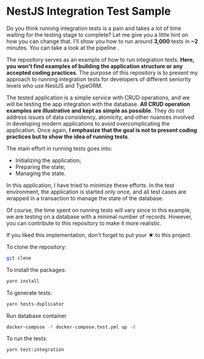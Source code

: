 # NestJS Integration Test Sample

Do you think running integration tests is a pain and takes a lot of time waiting for the testing stage to
complete? Let me give you a little hint on how you can change that. I'll show you how to run around **3,000** tests in
**~2** minutes. You can take a look at the pipeline .

The repository serves as an example of how to run integration tests. **Here, you won't find examples of building the
application structure or any accepted coding practices**. The purpose of this repository is to present my approach to
running integration tests for developers of different seniority levels who use NestJS and TypeORM.

The tested application is a simple service with CRUD operations, and we will be testing the app integration
with the database. **All CRUD operation examples are illustrative and kept as simple as possible**. They do not
address issues of data consistency, atomicity, and other nuances involved in developing modern applications to avoid
overcomplicating the application. Once again, **I emphasize that the goal is not to present coding practices but to
show the idea of running tests**.

The main effort in running tests goes into:

- Initializing the application;
- Preparing the state;
- Managing the state.

In this application, I have tried to minimize these efforts. In the test environment, the application is started only
once, and all test cases are wrapped in a transaction to manage the state of the database.

Of course, the time spent on running tests will vary since in this example, we are testing on a database with a minimal
number of records. However, you can contribute to this repository to make it more realistic.

If you liked this implementation, don't forget to put your **★** to this project.

To clone the repository:

```bash
git clone 
```

To install the packages:

```bash
yarn install
```

To generate tests:

```bash
yarn tests-duplicator
```

Run database container

```bash
docker-compose -f docker-compose.test.yml up -d
```

To run the tests:

```bash
yarn test:integration
```
